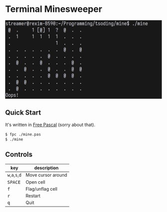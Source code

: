 # Terminal Minesweeper

![thumbnail](./thumbnail.png)

## Quick Start

It's written in [Free Pascal](https://www.freepascal.org/download.html) (sorry about that).

```console
$ fpc ./mine.pas
$ ./mine
```

## Controls

| key                                                 | description        |
|-----------------------------------------------------|--------------------|
| <kbd>w</kbd>,<kbd>a</kbd>,<kbd>s</kbd>,<kbd>d</kbd> | Move cursor around |
| <kbd>SPACE</kbd>                                    | Open cell          |
| <kbd>f</kbd>                                        | Flag/unflag cell   |
| <kbd>r</kbd>                                        | Restart            |
| <kbd>q</kbd>                                        | Quit               |
